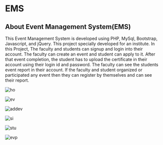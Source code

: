 # EMS

## About Event Management System(EMS)

This Event Management System is developed using PHP, MySql, Bootstrap, Javascript, and jQuery. This project specially developed for an institute. In this Project, 
The faculty and students can signup and login into their account.
The faculty can create an event and student can apply to it. After that event completion, the student has to upload the certificate in their account using their login id and password.
The faculty can see the students event report in their account.
If the faculty and student organized or participated any event then they can register by themselves and can see their report.


![ho](https://github.com/vsviji/EMS/assets/127862956/757031fc-fa2a-44a8-af44-0382f3d683a3)


![ev](https://github.com/vsviji/EMS/assets/127862956/17ca52af-2a93-4c07-9fd0-48f9f9255004)


![addev](https://github.com/vsviji/EMS/assets/127862956/49a9f6e5-09ef-4122-a7a5-262e91e03e00)


![si](https://github.com/vsviji/EMS/assets/127862956/396c4310-4369-4e62-b605-113784e85b84)







![stu](https://github.com/vsviji/EMS/assets/127862956/10a47462-c17c-4776-b222-61f0ad72ddeb)


![evp](https://github.com/vsviji/EMS/assets/127862956/19f686d1-d915-4027-a9b2-749020f883d2)


